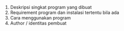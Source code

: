 1.	Deskripsi singkat program yang dibuat
2.	Requirement program dan instalasi tertentu bila ada
3.	Cara menggunakan program
4.	Author / identitas pembuat
